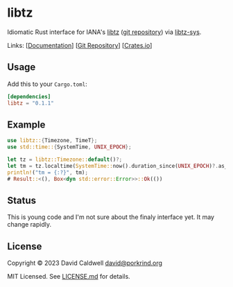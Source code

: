 libtz
=====

Idiomatic Rust interface for IANA's [libtz](https://www.iana.org/time-zones)
([git repository](https://github.com/eggert/tz))
via [libtz-sys](https://github.com/caldwell/libtz-sys).

Links: [[Documentation](https://docs.rs/libtz/latest)]
       [[Git Repository](https://github.com/caldwell/libtz)]
       [[Crates.io](https://crates.io/crates/libtz)]

Usage
-----

Add this to your `Cargo.toml`:

```toml
[dependencies]
libtz = "0.1.1"
```

Example
-------

```rust
use libtz::{Timezone, TimeT};
use std::time::{SystemTime, UNIX_EPOCH};

let tz = libtz::Timezone::default()?;
let tm = tz.localtime(SystemTime::now().duration_since(UNIX_EPOCH)?.as_secs() as TimeT)?;
println!("tm = {:?}", tm);
# Result::<(), Box<dyn std::error::Error>>::Ok(())
```

Status
------
This is young code and I'm not sure about the finaly interface yet. It may
change rapidly.

License
-------
Copyright © 2023 David Caldwell <david@porkrind.org>

MIT Licensed. See [LICENSE.md](LICENSE.md) for details.

